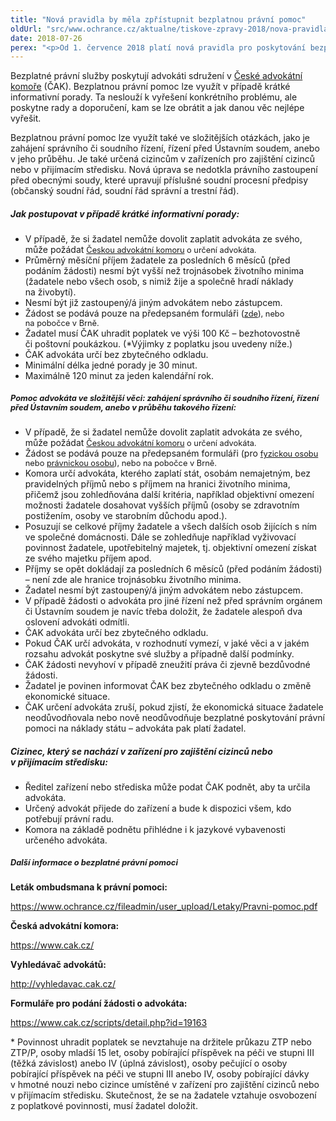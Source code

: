 ```yaml
---
title: "Nová pravidla by měla zpřístupnit bezplatnou právní pomoc"
oldUrl: "src/www.ochrance.cz/aktualne/tiskove-zpravy-2018/nova-pravidla-by-mela-zpristupnit-bezplatnou-pravni-pomoc"
date: 2018-07-26
perex: "<p>Od 1. července 2018 platí nová pravidla pro poskytování bezplatné právní pomoci. Ta by měla být nyní dostupnější. Zatímco doposud byla bezplatná právní pomoc poskytována obvykle v maximální délce 15 minut, od 1. července se může jednat až o 120 minut ročně. Bezplatná právní pomoc je určena těm, kdo si služby advokáta nemohou z finančních důvodů dovolit. Tuto skutečnost však musí prokázat.</p>"
---
```


<!-- imported from the old website -->

<p>Bezplatné právní služby poskytují advokáti sdružení v <a href="https://www.cak.cz/scripts/detail.php?id=326/" target="_blank">České advokátní komoře</a> (ČAK). Bezplatnou právní pomoc lze využít v případě krátké informativní porady. Ta neslouží k vyřešení konkrétního problému, ale poskytne rady a doporučení, kam se lze obrátit a jak danou věc nejlépe vyřešit.</p> <p>Bezplatnou právní pomoc lze využít také ve složitějších otázkách, jako je zahájení správního či soudního řízení, řízení před Ústavním soudem, anebo v jeho průběhu. Je také určená cizincům v zařízeních pro zajištění cizinců nebo v přijímacím středisku. Nová úprava se nedotkla právního zastoupení před obecnými soudy, které upravují příslušné soudní procesní předpisy (občanský soudní řád, soudní řád správní a trestní řád).</p> <h5>Jak postupovat v případě krátké informativní porady:</h5> <p></p><ul><li>V případě, že si žadatel nemůže dovolit zaplatit advokáta ze svého, může požádat <a href="https://www.cak.cz/scripts/detail.php?id=2617" style="font-size: 12.8px;">Českou advokátní komoru</a><span style="font-size: 12.8px;"> o určení advokáta.</span></li><li>Průměrný měsíční příjem žadatele za posledních 6 měsíců (před podáním žádosti) nesmí být vyšší než trojnásobek životního minima (žadatele nebo všech osob, s nimiž žije a společně hradí náklady na živobytí).</li><li>Nesmí být již zastoupený/á jiným advokátem nebo zástupcem.</li><li>Žádost se podává pouze na předepsaném formuláři (<a href="https://www.cak.cz/assets/pro-verejnost/zadost-podle-ss-18a.doc" style="font-size: 12.8px;">zde</a><span style="font-size: 12.8px;">), nebo na pobočce v Brně.</span></li><li>Žadatel musí ČAK uhradit poplatek ve výši 100 Kč – bezhotovostně či poštovní poukázkou. (*Výjimky z poplatku jsou uvedeny níže.)</li><li>ČAK advokáta určí bez zbytečného odkladu.</li><li>Minimální délka jedné porady je 30 minut.</li><li>Maximálně 120 minut za jeden kalendářní rok.</li></ul><h5><span style="font-size: 12.8px;">Pomoc advokáta ve složitější věci: zahájení správního či soudního řízení, řízení před Ústavním soudem, anebo v průběhu takového řízení:</span></h5> <p></p><ul><li>V případě, že si žadatel nemůže dovolit zaplatit advokáta ze svého, může požádat <a href="https://www.cak.cz/scripts/detail.php?id=2617" style="font-size: 12.8px;">Českou advokátní komoru</a><span style="font-size: 12.8px;"> o určení advokáta.</span></li><li>Žádost se podává pouze na předepsaném formuláři (pro <a href="https://www.cak.cz/assets/pro-verejnost/zadost-podle-ss-18c-fo.doc" style="font-size: 12.8px;">fyzickou osobu</a><span style="font-size: 12.8px;"> nebo </span><a href="https://www.cak.cz/assets/pro-verejnost/zadost-podle-ss-18c-po.doc" style="font-size: 12.8px;">právnickou osobu</a><span style="font-size: 12.8px;">), nebo na pobočce v Brně.</span></li><li>Komora určí advokáta, kterého zaplatí stát, osobám nemajetným, bez pravidelných příjmů nebo s příjmem na hranici životního minima, přičemž jsou zohledňována další kritéria, například objektivní omezení možnosti žadatele dosahovat vyšších příjmů (osoby se zdravotním postižením, osoby ve starobním důchodu apod.).</li><li>Posuzují se celkové příjmy žadatele a všech dalších osob žijících s ním ve společné domácnosti. Dále se zohledňuje například vyživovací povinnost žadatele, upotřebitelný majetek, tj. objektivní omezení získat ze svého majetku příjem apod.</li><li>Příjmy se opět dokládají za posledních 6 měsíců (před podáním žádosti) – není zde ale hranice trojnásobku životního minima.</li><li>Žadatel nesmí být zastoupený/á jiným advokátem nebo zástupcem.</li><li>V případě žádosti o advokáta pro jiné řízení než před správním orgánem či Ústavním soudem je navíc třeba doložit, že žadatele alespoň dva oslovení advokáti odmítli.</li><li>ČAK advokáta určí bez zbytečného odkladu.</li><li>Pokud ČAK určí advokáta, v rozhodnutí vymezí, v jaké věci a v jakém rozsahu advokát poskytne své služby a případně další podmínky.</li><li>ČAK žádosti nevyhoví v případě zneužití práva či zjevně bezdůvodné žádosti.</li><li>Žadatel je povinen informovat ČAK bez zbytečného odkladu o změně ekonomické situace.</li><li>ČAK určení advokáta zruší, pokud zjistí, že ekonomická situace žadatele neodůvodňovala nebo nově neodůvodňuje bezplatné poskytování právní pomoci na náklady státu – advokáta pak platí žadatel.</li></ul> <h5>Cizinec, který se nachází v zařízení pro zajištění cizinců nebo v přijímacím středisku:</h5> <p></p><ul><li>Ředitel zařízení nebo střediska může podat ČAK podnět, aby ta určila advokáta.</li><li>Určený advokát přijede do zařízení a bude k dispozici všem, kdo potřebují právní radu.</li><li>Komora na základě podnětu přihlédne i k jazykové vybavenosti určeného advokáta.</li></ul><h5><span style="font-size: 12.8px;">Další informace o bezplatné právní pomoci</span></h5> <p><b>Leták ombudsmana k právní pomoci:</b></p> <p><a href="https://www.ochrance.cz/fileadmin/user_upload/Letaky/Pravni-pomoc.pdf" target="_blank">https://www.ochrance.cz/fileadmin/user_upload/Letaky/Pravni-pomoc.pdf</a></p> <p><b>Česká advokátní komora:</b></p> <p><a href="https://www.cak.cz/" target="_blank">https://www.cak.cz/</a></p> <p><b>Vyhledávač advokátů:</b></p> <p><a title="Otevření do nového okna" href="http://vyhledavac.cak.cz/" target="_blank">http://vyhledavac.cak.cz/</a> <img alt="" src="https://www.ochrance.cz/typo3/ext/od_linkdesc/icons/external.gif" class="od_linkdesc_icon_external" /></p> <p><b>Formuláře pro podání žádosti o advokáta:</b></p> <p><a href="https://www.cak.cz/scripts/detail.php?id=19163" target="_blank">https://www.cak.cz/scripts/detail.php?id=19163</a></p> <p>* Povinnost uhradit poplatek se nevztahuje na držitele průkazu ZTP nebo ZTP/P, osoby mladší 15 let, osoby pobírající příspěvek na péči ve stupni III (těžká závislost) anebo IV (úplná závislost), osoby pečující o osoby pobírající příspěvek na péči ve stupni III anebo IV, osoby pobírající dávky v hmotné nouzi nebo cizince umístěné v zařízení pro zajištění cizinců nebo v přijímacím středisku. Skutečnost, že se na žadatele vztahuje osvobození z poplatkové povinnosti, musí žadatel doložit.</p>
